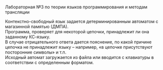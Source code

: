 Лабораторная №3 по теории языков программирования и методам трансляции

Контекстно-свободный язык задается детерминированным автоматом с магазинной памятью (ДМПА).  
Программа, проверяет для некоторой цепочки, принадлежит ли она заданному КС-языку.  
В случае отрицательного ответа дается пояснение, по какой причине цепочка не принадлежит языку – например, «в цепочке присутствуют посторонние символы» и т.п.  
Исходный автомат загружается из файла или вводится с клавиатуры в соответствии с определенным форматом.
